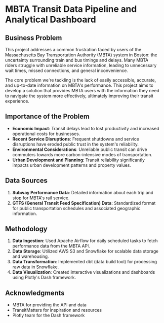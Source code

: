 # MBTA Transit Data Pipeline and Analytical Dashboard

## Business Problem

This project addresses a common frustration faced by users of the Massachusetts Bay Transportation Authority (MBTA) system in Boston: the uncertainty surrounding train and bus timings and delays. Many MBTA riders struggle with unreliable service information, leading to unnecessary wait times, missed connections, and general inconvenience.

The core problem we're tackling is the lack of easily accessible, accurate, and up-to-date information on MBTA's performance. This project aims to develop a solution that provides MBTA users with the information they need to navigate the system more effectively, ultimately improving their transit experience.

## Importance of the Problem

- **Economic Impact**: Transit delays lead to lost productivity and increased operational costs for businesses.
- **Recent Service Disruptions**: Frequent shutdowns and service disruptions have eroded public trust in the system's reliability.
- **Environmental Considerations**: Unreliable public transit can drive commuters towards more carbon-intensive modes of transportation.
- **Urban Development and Planning**: Transit reliability significantly impacts urban development patterns and property values.

## Data Sources

1. **Subway Performance Data**: Detailed information about each trip and stop for MBTA's rail service.
2. **GTFS (General Transit Feed Specification) Data**: Standardized format for public transportation schedules and associated geographic information.

## Methodology

1. **Data Ingestion**: Used Apache Airflow for daily scheduled tasks to fetch performance data from the MBTA API.
2. **Data Storage**: Utilized AWS S3 and Snowflake for scalable data storage and warehousing.
3. **Data Transformation**: Implemented dbt (data build tool) for processing raw data in Snowflake.
4. **Data Visualization**: Created interactive visualizations and dashboards using Plotly's Dash framework.


## Acknowledgments

- MBTA for providing the API and data
- TransitMatters for inspiration and resources
- Plotly team for the Dash framework
